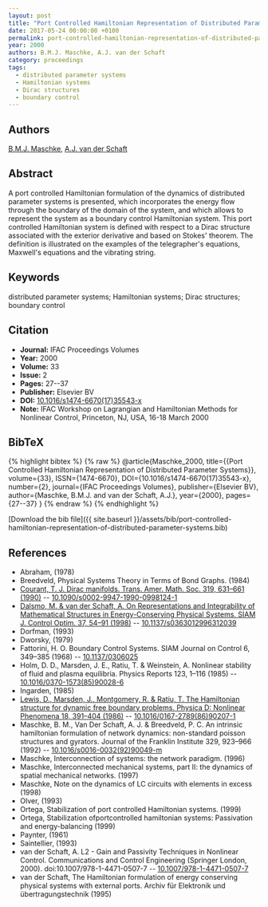 ```yaml
---
layout: post
title: "Port Controlled Hamiltonian Representation of Distributed Parameter Systems"
date: 2017-05-24 00:00:00 +0100
permalink: port-controlled-hamiltonian-representation-of-distributed-parameter-systems
year: 2000
authors: B.M.J. Maschke, A.J. van der Schaft
category: proceedings
tags:
  - distributed parameter systems
  - Hamiltonian systems
  - Dirac structures
  - boundary control
---
```

 
## Authors
[B.M.J. Maschke](authors/bernhard-maschke), [A.J. van der Schaft](authors/arjan-van-der-schaft)
 
## Abstract
A port controlled Hamiltonian formulation of the dynamics of distributed parameter systems is presented, which incorporates the energy flow through the boundary of the domain of the system, and which allows to represent the system as a boundary control Hamiltonian system. This port controlled Hamiltonian system is defined with respect to a Dirac structure associated with the exterior derivative and based on Stokes' theorem. The definition is illustrated on the examples of the telegrapher's equations, Maxwell's equations and the vibrating string.
 
## Keywords
distributed parameter systems; Hamiltonian systems; Dirac structures; boundary control
 
## Citation
- **Journal:** IFAC Proceedings Volumes
- **Year:** 2000
- **Volume:** 33
- **Issue:** 2
- **Pages:** 27--37
- **Publisher:** Elsevier BV
- **DOI:** [10.1016/s1474-6670(17)35543-x](https://doi.org/10.1016/s1474-6670(17)35543-x)
- **Note:** IFAC Workshop on Lagrangian and Hamiltonian Methods for Nonlinear Control, Princeton, NJ, USA, 16-18 March 2000
 
## BibTeX
{% highlight bibtex %}
{% raw %}
@article{Maschke_2000,
  title={{Port Controlled Hamiltonian Representation of Distributed Parameter Systems}},
  volume={33},
  ISSN={1474-6670},
  DOI={10.1016/s1474-6670(17)35543-x},
  number={2},
  journal={IFAC Proceedings Volumes},
  publisher={Elsevier BV},
  author={Maschke, B.M.J. and van der Schaft, A.J.},
  year={2000},
  pages={27--37}
}
{% endraw %}
{% endhighlight %}
 
[Download the bib file]({{ site.baseurl }}/assets/bib/port-controlled-hamiltonian-representation-of-distributed-parameter-systems.bib)
 
## References
- Abraham, (1978)
- Breedveld, Physical Systems Theory in Terms of Bond Graphs. (1984)
- [Courant, T. J. Dirac manifolds. Trans. Amer. Math. Soc. 319, 631–661 (1990)](dirac-manifolds) -- [10.1090/s0002-9947-1990-0998124-1](https://doi.org/10.1090/s0002-9947-1990-0998124-1)
- [Dalsmo, M. & van der Schaft, A. On Representations and Integrability of Mathematical Structures in Energy-Conserving Physical Systems. SIAM J. Control Optim. 37, 54–91 (1998)](on-representations-and-integrability-of-mathematical-structures-in-energy-conserving-physical-systems) -- [10.1137/s0363012996312039](https://doi.org/10.1137/s0363012996312039)
- Dorfman, (1993)
- Dworsky, (1979)
- Fattorini, H. O. Boundary Control Systems. SIAM Journal on Control 6, 349–385 (1968) -- [10.1137/0306025](https://doi.org/10.1137/0306025)
- Holm, D. D., Marsden, J. E., Ratiu, T. & Weinstein, A. Nonlinear stability of fluid and plasma equilibria. Physics Reports 123, 1–116 (1985) -- [10.1016/0370-1573(85)90028-6](https://doi.org/10.1016/0370-1573(85)90028-6)
- Ingarden, (1985)
- [Lewis, D., Marsden, J., Montgomery, R. & Ratiu, T. The Hamiltonian structure for dynamic free boundary problems. Physica D: Nonlinear Phenomena 18, 391–404 (1986)](the-hamiltonian-structure-for-dynamic-free-boundary-problems) -- [10.1016/0167-2789(86)90207-1](https://doi.org/10.1016/0167-2789(86)90207-1)
- Maschke, B. M., Van Der Schaft, A. J. & Breedveld, P. C. An intrinsic hamiltonian formulation of network dynamics: non-standard poisson structures and gyrators. Journal of the Franklin Institute 329, 923–966 (1992) -- [10.1016/s0016-0032(92)90049-m](https://doi.org/10.1016/s0016-0032(92)90049-m)
- Maschke, Interconnection of systems: the network paradigm. (1996)
- Maschke, Interconnected mechanical systems, part II: the dynamics of spatial mechanical networks. (1997)
- Maschke, Note on the dynamics of LC circuits with elements in excess (1998)
- Olver, (1993)
- Ortega, Stabilization of port controlled Hamiltonian systems. (1999)
- Ortega, Stabilization ofportcontrolled hamiltonian systems: Passivation and energy-balancing (1999)
- Paynter, (1961)
- Saintellier, (1993)
- van der Schaft, A. L2 - Gain and Passivity Techniques in Nonlinear Control. Communications and Control Engineering (Springer London, 2000). doi:10.1007/978-1-4471-0507-7 -- [10.1007/978-1-4471-0507-7](https://doi.org/10.1007/978-1-4471-0507-7)
- van der Schaft, The Hamiltonian formulation of energy conserving physical systems with external ports. Archiv für Elektronik und übertragungstechnik (1995)

